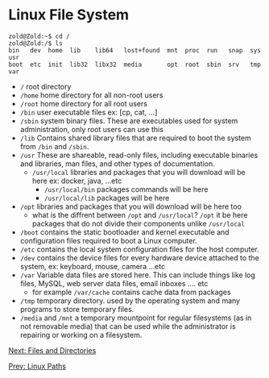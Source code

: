 # Linux File System

``` console
zold@Zold:~$ cd /
zold@Zold:/$ ls
bin   dev  home  lib    lib64   lost+found  mnt  proc  run   snap  sys  usr
boot  etc  init  lib32  libx32  media       opt  root  sbin  srv   tmp  var
```

* `/` root directory
* `/home` home directory for all non-root users
* `/root` home directory for all root users
* `/bin` user executable files ex: [cp, cat, ...]
* `/sbin` system binary files. These are executables used for system administration, only root users can use this
* `/lib` Contains shared library files that are required to boot the system from `/bin` and `/sbin`.
* `/usr` These are shareable, read-only files, including executable binaries and libraries, man files, and other types of documentation.  
  * `/usr/local` libraries and packages that you will download will be here ex: docker, java, ...etc
    * `/usr/local/bin` packages commands will be here
    * `/usr/local/lib` packages will be here
* `/opt` libraries and packages that you will download will be here too
  * what is the diffrent between `/opt` and `/usr/local`? `/opt` it be here packages that do not divide their components unlike `/usr/local`
* `/boot` contains the static bootloader and kernel executable and configuration files required to boot a Linux computer.
* `/etc` contains the local system configuration files for the host computer.
* `/dev` contains the device files for every hardware device attached to the system, ex: keyboard, mouse, camera ...etc
* `/var` Variable data files are stored here. This can include things like log files, MySQL, web server data files, email inboxes .... etc
  * for example `/var/cache` contains cache data from packages
* `/tmp` temporary directory. used by the operating system and many programs to store temporary files.
* `/media` and `/mnt` a temporary mountpoint for regular filesystems (as in not removable media) that can be used while the administrator is repairing or working on a filesystem.

[Next: Files and Directories](./Files%20and%20Directories.md)

[Prev: Linux Paths](./Linux%20Paths.md)
